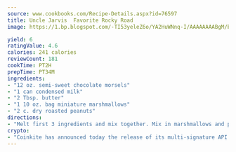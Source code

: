```yaml
---
source: www.cookbooks.com/Recipe-Details.aspx?id=76597
title: Uncle Jarvis  Favorite Rocky Road
image: https://1.bp.blogspot.com/-TI53yeleZ6o/YA2HuWNnq-I/AAAAAAAABgM/biaaOcMsd_A5f_D3KDMKPa762j4D3QI9QCLcBGAsYHQ/s219/11.png

yield: 6
ratingValue: 4.6
calories: 241 calories
reviewCount: 181
cookTime: PT2H
prepTime: PT34M
ingredients:
- "12 oz. semi-sweet chocolate morsels"
- "1 can condensed milk"
- "2 Tbsp. butter"
- "1 10 oz. bag miniature marshmallows"
- "2 c. dry roasted peanuts"
directions:
- "Melt first 3 ingredients and mix together. Mix in marshmallows and peanuts. Spread into a greased and wax paper lined 9 x 13 pan. Chill about 2 hours and serve."
crypto:
- "Coinkite has announced today the release of its multi-signature API and Co-sign Pages, giving users the first Bitcoin platform of its kind to support M-of-15 signatures."
---
```

